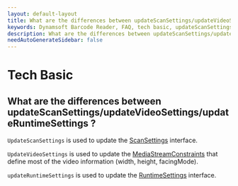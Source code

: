 ```yaml
---
layout: default-layout
title: What are the differences between updateScanSettings/updateVideoSettings/updateRuntimeSettings?
keywords: Dynamsoft Barcode Reader, FAQ, tech basic, updateScanSettings, updateVideoSettings, updateRuntimeSettings
description: What are the differences between updateScanSettings/updateVideoSettings/updateRuntimeSettings?
needAutoGenerateSidebar: false
---
```


# Tech Basic

## What are the differences between updateScanSettings/updateVideoSettings/updateRuntimeSettings ?

`UpdateScanSettings` is used to update the [ScanSettings](https://www.dynamsoft.com/barcode-reader/programming/javascript/api-reference/interface/ScanSettings.html?ver=latest) interface.

`UpdateVideoSettings` is used to update the [MediaStreamConstraints](https://developer.mozilla.org/en-US/docs/Web/API/Media_Streams_API/Constraints) that define most of the video information (width, height, facingMode).

`updateRuntimeSettings` is used to update the [RuntimeSettings](https://www.dynamsoft.com/barcode-reader/programming/javascript/api-reference/interface/RuntimeSettings.html?ver=latest) interface.
